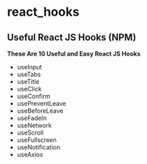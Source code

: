 # react_hooks
## Useful React JS Hooks (NPM)
**These Are 10 Useful and Easy React JS Hooks**
- useInput
- useTabs
- useTitle
- useClick
- useConfirm
- usePreventLeave
- useBeforeLeave
- useFadeIn
- useNetwork
- useScroll
- useFullscreen
- useNotification
- useAxios